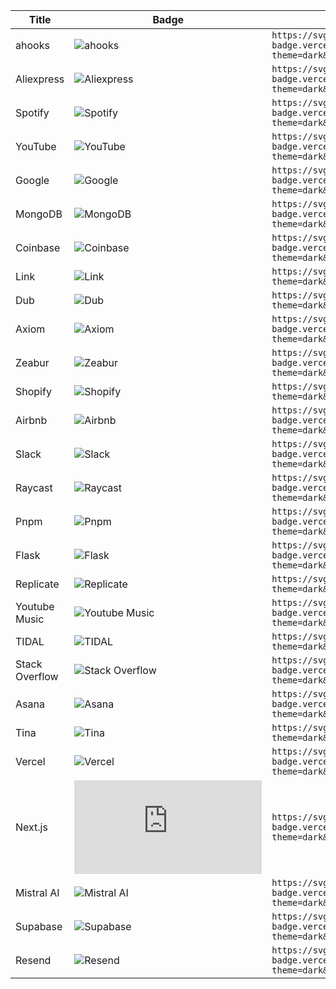 
| Title | Badge | Markdown |
| --- | --- | --- |
| ahooks | ![ahooks](https://svgl-badge.vercel.app/api/Library/ahooks?theme=dark&wordmark=true) | `https://svgl-badge.vercel.app/api/Library/ahooks?theme=dark&wordmark=true` |
| Aliexpress | ![Aliexpress](https://svgl-badge.vercel.app/api/Software/Aliexpress?theme=dark&wordmark=true) | `https://svgl-badge.vercel.app/api/Software/Aliexpress?theme=dark&wordmark=true` |
| Spotify | ![Spotify](https://svgl-badge.vercel.app/api/Music/Spotify?theme=dark&wordmark=true) | `https://svgl-badge.vercel.app/api/Music/Spotify?theme=dark&wordmark=true` |
| YouTube | ![YouTube](https://svgl-badge.vercel.app/api/Social/YouTube?theme=dark&wordmark=true) | `https://svgl-badge.vercel.app/api/Social/YouTube?theme=dark&wordmark=true` |
| Google | ![Google](https://svgl-badge.vercel.app/api/Social/Google?theme=dark&wordmark=true) | `https://svgl-badge.vercel.app/api/Social/Google?theme=dark&wordmark=true` |
| MongoDB | ![MongoDB](https://svgl-badge.vercel.app/api/Database/MongoDB?theme=dark&wordmark=true) | `https://svgl-badge.vercel.app/api/Database/MongoDB?theme=dark&wordmark=true` |
| Coinbase | ![Coinbase](https://svgl-badge.vercel.app/api/Crypto/Coinbase?theme=dark&wordmark=true) | `https://svgl-badge.vercel.app/api/Crypto/Coinbase?theme=dark&wordmark=true` |
| Link | ![Link](https://svgl-badge.vercel.app/api/Crypto/Link?theme=dark&wordmark=true) | `https://svgl-badge.vercel.app/api/Crypto/Link?theme=dark&wordmark=true` |
| Dub | ![Dub](https://svgl-badge.vercel.app/api/Software/Dub?theme=dark&wordmark=true) | `https://svgl-badge.vercel.app/api/Software/Dub?theme=dark&wordmark=true` |
| Axiom | ![Axiom](https://svgl-badge.vercel.app/api/Software/Axiom?theme=dark&wordmark=true) | `https://svgl-badge.vercel.app/api/Software/Axiom?theme=dark&wordmark=true` |
| Zeabur | ![Zeabur](https://svgl-badge.vercel.app/api/Hosting/Zeabur?theme=dark&wordmark=true) | `https://svgl-badge.vercel.app/api/Hosting/Zeabur?theme=dark&wordmark=true` |
| Shopify | ![Shopify](https://svgl-badge.vercel.app/api/CMS/Shopify?theme=dark&wordmark=true) | `https://svgl-badge.vercel.app/api/CMS/Shopify?theme=dark&wordmark=true` |
| Airbnb | ![Airbnb](https://svgl-badge.vercel.app/api/Software/Airbnb?theme=dark&wordmark=true) | `https://svgl-badge.vercel.app/api/Software/Airbnb?theme=dark&wordmark=true` |
| Slack | ![Slack](https://svgl-badge.vercel.app/api/Software/Slack?theme=dark&wordmark=true) | `https://svgl-badge.vercel.app/api/Software/Slack?theme=dark&wordmark=true` |
| Raycast | ![Raycast](https://svgl-badge.vercel.app/api/Software/Raycast?theme=dark&wordmark=true) | `https://svgl-badge.vercel.app/api/Software/Raycast?theme=dark&wordmark=true` |
| Pnpm | ![Pnpm](https://svgl-badge.vercel.app/api/Software/Pnpm?theme=dark&wordmark=true) | `https://svgl-badge.vercel.app/api/Software/Pnpm?theme=dark&wordmark=true` |
| Flask | ![Flask](https://svgl-badge.vercel.app/api/Framework/Flask?theme=dark&wordmark=true) | `https://svgl-badge.vercel.app/api/Framework/Flask?theme=dark&wordmark=true` |
| Replicate | ![Replicate](https://svgl-badge.vercel.app/api/AI/Replicate?theme=dark&wordmark=true) | `https://svgl-badge.vercel.app/api/AI/Replicate?theme=dark&wordmark=true` |
| Youtube Music | ![Youtube Music](https://svgl-badge.vercel.app/api/Music/Youtube%20Music?theme=dark&wordmark=true) | `https://svgl-badge.vercel.app/api/Music/Youtube%20Music?theme=dark&wordmark=true` |
| TIDAL | ![TIDAL](https://svgl-badge.vercel.app/api/Music/TIDAL?theme=dark&wordmark=true) | `https://svgl-badge.vercel.app/api/Music/TIDAL?theme=dark&wordmark=true` |
| Stack Overflow | ![Stack Overflow](https://svgl-badge.vercel.app/api/Software/Stack%20Overflow?theme=dark&wordmark=true) | `https://svgl-badge.vercel.app/api/Software/Stack%20Overflow?theme=dark&wordmark=true` |
| Asana | ![Asana](https://svgl-badge.vercel.app/api/Software/Asana?theme=dark&wordmark=true) | `https://svgl-badge.vercel.app/api/Software/Asana?theme=dark&wordmark=true` |
| Tina | ![Tina](https://svgl-badge.vercel.app/api/CMS/Tina?theme=dark&wordmark=true) | `https://svgl-badge.vercel.app/api/CMS/Tina?theme=dark&wordmark=true` |
| Vercel | ![Vercel](https://svgl-badge.vercel.app/api/Hosting/Vercel?theme=dark&wordmark=true) | `https://svgl-badge.vercel.app/api/Hosting/Vercel?theme=dark&wordmark=true` |
| Next.js | ![Next.js](https://svgl-badge.vercel.app/api/Framework/Next.js?theme=dark&wordmark=true) | `https://svgl-badge.vercel.app/api/Framework/Next.js?theme=dark&wordmark=true` |
| Mistral AI | ![Mistral AI](https://svgl-badge.vercel.app/api/AI/Mistral%20AI?theme=dark&wordmark=true) | `https://svgl-badge.vercel.app/api/AI/Mistral%20AI?theme=dark&wordmark=true` |
| Supabase | ![Supabase](https://svgl-badge.vercel.app/api/Database/Supabase?theme=dark&wordmark=true) | `https://svgl-badge.vercel.app/api/Database/Supabase?theme=dark&wordmark=true` |
| Resend | ![Resend](https://svgl-badge.vercel.app/api/Software/Resend?theme=dark&wordmark=true) | `https://svgl-badge.vercel.app/api/Software/Resend?theme=dark&wordmark=true` |
